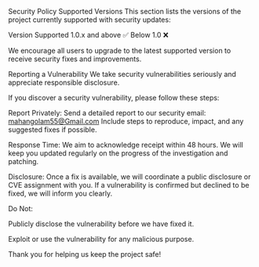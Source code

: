 Security Policy
Supported Versions
This section lists the versions of the project currently supported with security updates:

Version	Supported
1.0.x and above	:white_check_mark:
Below 1.0	:x:

We encourage all users to upgrade to the latest supported version to receive security fixes and improvements.

Reporting a Vulnerability
We take security vulnerabilities seriously and appreciate responsible disclosure.

If you discover a security vulnerability, please follow these steps:

Report Privately:
Send a detailed report to our security email: mahangolam55@Gmail.com
Include steps to reproduce, impact, and any suggested fixes if possible.

Response Time:
We aim to acknowledge receipt within 48 hours.
We will keep you updated regularly on the progress of the investigation and patching.

Disclosure:
Once a fix is available, we will coordinate a public disclosure or CVE assignment with you.
If a vulnerability is confirmed but declined to be fixed, we will inform you clearly.

Do Not:

Publicly disclose the vulnerability before we have fixed it.

Exploit or use the vulnerability for any malicious purpose.

Thank you for helping us keep the project safe!


